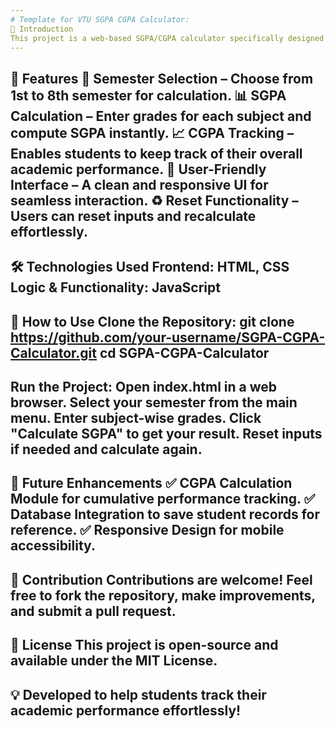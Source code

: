 ```yaml
---
# Template for VTU SGPA CGPA Calculator:
📌 Introduction
This project is a web-based SGPA/CGPA calculator specifically designed for Visvesvaraya Technological University (VTU) students. It simplifies the process of computing Semester Grade Point Average (SGPA) for individual semesters and tracking the overall Cumulative Grade Point Average (CGPA).
---
```


🚀 Features
📌 Semester Selection – Choose from 1st to 8th semester for calculation.
📊 SGPA Calculation – Enter grades for each subject and compute SGPA instantly.
📈 CGPA Tracking – Enables students to keep track of their overall academic performance.
🎨 User-Friendly Interface – A clean and responsive UI for seamless interaction.
♻️ Reset Functionality – Users can reset inputs and recalculate effortlessly.
---

🛠️ Technologies Used
Frontend: HTML, CSS
Logic & Functionality: JavaScript
---
 
🔧 How to Use
Clone the Repository:
**git clone https://github.com/your-username/SGPA-CGPA-Calculator.git
cd SGPA-CGPA-Calculator**
---

Run the Project:
Open index.html in a web browser.
Select your semester from the main menu.
Enter subject-wise grades.
Click "Calculate SGPA" to get your result.
Reset inputs if needed and calculate again.
---

📌 Future Enhancements
✅ CGPA Calculation Module for cumulative performance tracking.
✅ Database Integration to save student records for reference.
✅ Responsive Design for mobile accessibility.
---

🎯 Contribution
Contributions are welcome! Feel free to fork the repository, make improvements, and submit a pull request.
---

📜 License
This project is open-source and available under the MIT License.
---

💡 Developed to help students track their academic performance effortlessly!
---

